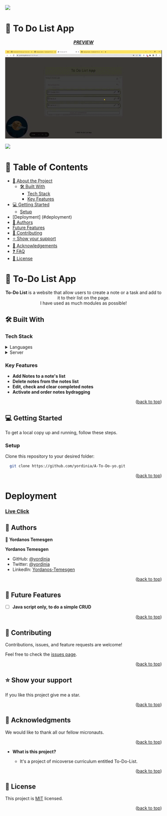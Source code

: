 

<a name="readme-top"></a>
 <img src='https://img.shields.io/badge/Microverse-blueviolet'>
 </br> 
  #   📖 To Do List App <a name="about-project"></a>

<div align="center">
 <b> <i> <u> PREVIEW </u> </i></b> </br> </br>
 <img src='https://github.com/Yordinia/A-To-Do-yo/blob/main/src/gif/simplicity.gif'>
</div>

![](https://img.shields.io/badge/Microverse-blueviolet)

<!-- TABLE OF CONTENTS -->

# 📗 Table of Contents

- [📖 About the Project](#about-project)
  - [🛠 Built With](#built-with)
    - [Tech Stack](#tech-stack)
    - [Key Features](#key-features)
- [💻 Getting Started](#getting-started)
  - [Setup](#setup)
- [Deployment] (#deployment)
- [👥 Authors](#authors)
- [Future Features](#future-features)
- [🤝 Contributing](#contributing)
- [⭐️ Show your support](#support)
- [🙏 Acknowledgements](#acknowledgements)
- [❓ FAQ](#faq)
- [📝 License](#license)

<!-- PROJECT DESCRIPTION -->

# 📖 To-Do List App <a name="about-project"></a>

<p align="center">
<b> To-Do List </b>  is a website that allow users to create a note or a task and add to it to their list on the page.
<br>I have used as much modules as possible!
</p>

## 🛠 Built With <a name="built-with"></a>

### Tech Stack <a name="tech-stack"></a>



<details>
  <summary>Languages</summary>
  <ul>
    <li>HTML</li>
    <li>CSS</li>
    <li>Javascript</li>
  </ul>
</details>

<details>
  <summary>Server</summary>
  <ul>
    <li><a href="https://github.com/">Github</a></li>
  </ul>
</details>

<!-- Features -->

### Key Features <a name="key-features"></a>

- **Add Notes to a note's list**
- **Delete notes from the notes list**
- **Edit, check and clear completed notes**
- **Activate and order notes bydragging**

<p align="right">(<a href="#readme-top">back to top</a>)</p>


<!-- GETTING STARTED -->

## 💻 Getting Started <a name="getting-started"></a>

To get a local copy up and running, follow these steps.



### Setup

Clone this repository to your desired folder:



```sh
  git clone https://github.com/yordinia/A-To-Do-yo.git
```

<p align="right">(<a href="#readme-top">back to top</a>)</p>


# Deployment <a name="deployment"></a>

### [Live Click](https://yordinia.github.io/A-To-Do-yo/)

<!-- AUTHORS -->

## 👥 Authors 
<a name="authors"></a>
 
👤 **Yordanos Temesgen**
 
__Yordanos Temesgen__
- GitHub: [@yordinia](https://github.com/yordinia)
- Twitter: [@yordinia](https://twitter.com/yordinia)
- LinkedIn: [Yordanos-Temesgen](https://linkedin.com/in/yordanos-temesgen-251b6a202)


<p align="right">(<a href="#readme-top">back to top</a>)</p>

## 🔭 Future Features <a name="future-features"></a>

- [ ] **Java script only, to do a simple CRUD**

<p align="right">(<a href="#readme-top">back to top</a>)</p>

<!-- CONTRIBUTING -->

## 🤝 Contributing <a name="contributing"></a>

Contributions, issues, and feature requests are welcome!

Feel free to check the [issues page](https://github.com/Yordinia/A-To-Do-yo/issues).

<p align="right">(<a href="#readme-top">back to top</a>)</p>

<!-- SUPPORT -->

## ⭐️ Show your support <a name="support"></a>

If you like this project give me a star.

<p align="right">(<a href="#readme-top">back to top</a>)</p>

<!-- ACKNOWLEDGEMENTS -->

## 🙏 Acknowledgments <a name="acknowledgements"></a>

 We would like to thank all our fellow micronauts.


<p align="right">(<a href="#readme-top">back to top</a>)</p>

- **What is this project?**

  - It's a  project of micoverse curriculum entitled To-Do-List.

<p align="right">(<a href="#readme-top">back to top</a>)</p>

<!-- LICENSE -->

## 📝 License <a name="license"></a>

This project is [MIT](https://github.com/Yordinia/yordinia/blob/main/LICENCE.md) licensed.

<p align="right">(<a href="#readme-top">back to top</a>)</p>

